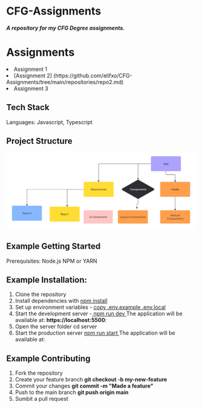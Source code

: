 # CFG-Assignments
***A repository for my CFG Degree assignments.***

# Assignments 
<li> Assignment 1 </li>
<li> [Assignment 2] (https://github.com/elifxo/CFG-Assignments/tree/main/repositories/repo2.md) </li>
<li> Assignment 3 </li>



## Tech Stack
Languages: Javascript, Typescript

## Project Structure
![Alt text](https://github.com/elifxo/CFG-Assignments/blob/main/Flowchart%20(2).jpg)


## Example Getting Started

Prerequisites:
Node.js 
NPM or YARN

## Example Installation:

1. Clone the repository
2. Install dependencies with <ins>npm install</ins>
3. Set up environment variables - <ins> copy .env.example .env.local </ins>
4. Start the development server -<ins> npm run dev </ins>
The application will be available at: **https://localhost:5500**:
5. Open the server folder cd server
6. Start the production server <ins> npm run start </ins>
   The application will be available at: 

## Example Contributing
1. Fork the repository
2. Create your feature branch **git checkout -b my-new-feature**
3. Commit your changes **git commit -m "Made a feature"**
4. Push to the main branch **git push origin main**
5. Sumbit a pull request
   

